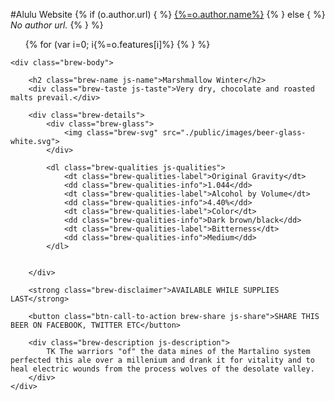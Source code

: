 #Alulu Website
{% if (o.author.url) { %}
    <a href="{%=encodeURI(o.author.url)%}">{%=o.author.name%}</a>
{% } else { %}
    <em>No author url.</em>
{% } %}

<ul>
				{% for (var i=0; i<o.features.length; i++) { %}
	    		<li>{%=o.features[i]%}</li>
			{% } %}
			</ul>

<div id="brew" class="brew js-brew" style="background-image: url('https://b922bde52f23a8481830-83cb7d8d544f653b52d1a1621f05ea9d.ssl.cf3.rackcdn.com/images/_1920x1296_crop_center-center/USP_24_7_desktop-1.jpg')">

	<div class="brew-body">
		
		<h2 class="brew-name js-name">Marshmallow Winter</h2>
		<div class="brew-taste js-taste">Very dry, chocolate and roasted malts prevail.</div>	

		<div class="brew-details">
			<div class="brew-glass">
				<img class="brew-svg" src="./public/images/beer-glass-white.svg">
			</div>

			<dl class="brew-qualities js-qualities">
				<dt class="brew-qualities-label">Original Gravity</dt>
				<dd class="brew-qualities-info">1.044</dd>
				<dt class="brew-qualities-label">Alcohol by Volume</dt>
				<dd class="brew-qualities-info">4.40%</dd>
				<dt class="brew-qualities-label">Color</dt>
				<dd class="brew-qualities-info">Dark brown/black</dd>
				<dt class="brew-qualities-label">Bitterness</dt>
				<dd class="brew-qualities-info">Medium</dd>
			</dl>
			

		</div>

		<strong class="brew-disclaimer">AVAILABLE WHILE SUPPLIES LAST</strong>
		
		<button class="btn-call-to-action brew-share js-share">SHARE THIS BEER ON FACEBOOK, TWITTER ETC</button>

		<div class="brew-description js-description">
			TK The warriors "of" the data mines of the Martalino system perfected this ale over a millenium and drank it for vitality and to heal electric wounds from the process wolves of the desolate valley.
		</div>
	</div>

	

</div>